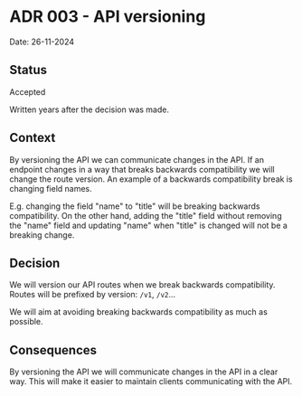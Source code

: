 # ADR 003 - API versioning

Date: 26-11-2024

## Status

Accepted

Written years after the decision was made.

## Context

By versioning the API we can communicate changes in the API. If an endpoint changes in a way that breaks backwards
compatibility we will change the route version. An example of a backwards compatibility break is changing field names.

E.g. changing the field "name" to "title" will be breaking backwards compatibility.
On the other hand, adding the "title" field without removing the "name" field and updating "name" when "title" is
changed will not be a breaking change.

## Decision

We will version our API routes when we break backwards compatibility.
Routes will be prefixed by version: `/v1`, `/v2`...

We will aim at avoiding breaking backwards compatibility as much as possible.

## Consequences

By versioning the API we will communicate changes in the API in a clear way.
This will make it easier to maintain clients communicating with the API.
